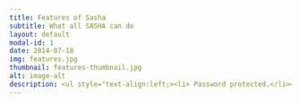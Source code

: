 ```yaml
---
title: Features of Sasha
subtitle: What all SASHA can do
layout: default
modal-id: 1
date: 2014-07-18
img: features.jpg
thumbnail: features-thumbnail.jpg
alt: image-alt
description: <ul style="text-align:left;><li> Password protected.</li><li> Can change password.</li><li> Informs the owners of chatbot for password change through E-Mail.</li><li> Asks the user for name and assigns the chat a particular name and creates a DataBase for the Same.</li><li> Can detect various commands like hi,hello etc and reply accordingly.</li><li> Can switch on/off fans lights etc via commands.</li><li> Logs the commands into a csv file for history reference.</li><li> If a device is On and someone inputs to on it, bot replies with message as it's already on and vice-versa.</li><li> It replies in an informative manner when someone ask it what can it do, etc.</li> <li> The code for Alexa integration is ready and we are waiting for the hardware to arrive.</li><li> It can tell us jokes.</li><li> It can tell us current news when typed the section of news required like sports news, etc both in written as well as audio format.</li><li> It can tell weather reports of over 500 cities of India when asked to "Tell weather of _City_", etc. </li></ul>
---
```

